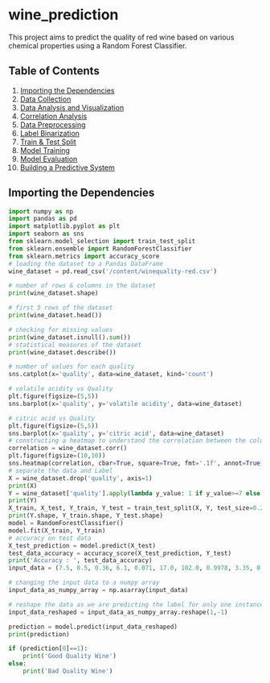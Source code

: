 # wine_prediction
This project aims to predict the quality of red wine based on various chemical properties using a Random Forest Classifier.

## Table of Contents

1. [Importing the Dependencies](#importing-the-dependencies)
2. [Data Collection](#data-collection)
3. [Data Analysis and Visualization](#data-analysis-and-visualization)
4. [Correlation Analysis](#correlation-analysis)
5. [Data Preprocessing](#data-preprocessing)
6. [Label Binarization](#label-binarization)
7. [Train & Test Split](#train-test-split)
8. [Model Training](#model-training)
9. [Model Evaluation](#model-evaluation)
10. [Building a Predictive System](#building-a-predictive-system)

## Importing the Dependencies

```python
import numpy as np
import pandas as pd
import matplotlib.pyplot as plt
import seaborn as sns
from sklearn.model_selection import train_test_split
from sklearn.ensemble import RandomForestClassifier
from sklearn.metrics import accuracy_score
# loading the dataset to a Pandas DataFrame
wine_dataset = pd.read_csv('/content/winequality-red.csv')

# number of rows & columns in the dataset
print(wine_dataset.shape)

# first 5 rows of the dataset
print(wine_dataset.head())

# checking for missing values
print(wine_dataset.isnull().sum())
# statistical measures of the dataset
print(wine_dataset.describe())

# number of values for each quality
sns.catplot(x='quality', data=wine_dataset, kind='count')

# volatile acidity vs Quality
plt.figure(figsize=(5,5))
sns.barplot(x='quality', y='volatile acidity', data=wine_dataset)

# citric acid vs Quality
plt.figure(figsize=(5,5))
sns.barplot(x='quality', y='citric acid', data=wine_dataset)
# constructing a heatmap to understand the correlation between the columns
correlation = wine_dataset.corr()
plt.figure(figsize=(10,10))
sns.heatmap(correlation, cbar=True, square=True, fmt='.1f', annot=True, annot_kws={'size':8}, cmap='Blues')
# separate the data and Label
X = wine_dataset.drop('quality', axis=1)
print(X)
Y = wine_dataset['quality'].apply(lambda y_value: 1 if y_value>=7 else 0)
print(Y)
X_train, X_test, Y_train, Y_test = train_test_split(X, Y, test_size=0.2, random_state=3)
print(Y.shape, Y_train.shape, Y_test.shape)
model = RandomForestClassifier()
model.fit(X_train, Y_train)
# accuracy on test data
X_test_prediction = model.predict(X_test)
test_data_accuracy = accuracy_score(X_test_prediction, Y_test)
print('Accuracy : ', test_data_accuracy)
input_data = (7.5, 0.5, 0.36, 6.1, 0.071, 17.0, 102.0, 0.9978, 3.35, 0.8, 10.5)

# changing the input data to a numpy array
input_data_as_numpy_array = np.asarray(input_data)

# reshape the data as we are predicting the label for only one instance
input_data_reshaped = input_data_as_numpy_array.reshape(1,-1)

prediction = model.predict(input_data_reshaped)
print(prediction)

if (prediction[0]==1):
    print('Good Quality Wine')
else:
    print('Bad Quality Wine')
